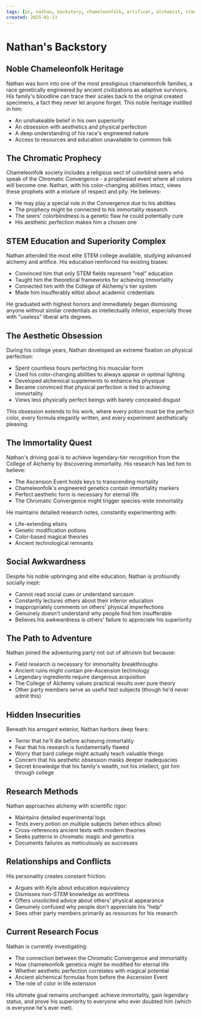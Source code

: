 ```yaml
---
tags: [pc, nathan, backstory, chameleonfolk, artificer, alchemist, stem, immortality, noble]
created: 2025-01-13
---
```


# Nathan's Backstory

## Noble Chameleonfolk Heritage
Nathan was born into one of the most prestigious chameleonfolk families, a race genetically engineered by ancient civilizations as adaptive survivors. His family's bloodline can trace their scales back to the original created specimens, a fact they never let anyone forget. This noble heritage instilled in him:
- An unshakeable belief in his own superiority
- An obsession with aesthetics and physical perfection
- A deep understanding of his race's engineered nature
- Access to resources and education unavailable to common folk

## The Chromatic Prophecy
Chameleonfolk society includes a religious sect of colorblind seers who speak of the Chromatic Convergence - a prophesied event where all colors will become one. Nathan, with his color-changing abilities intact, views these prophets with a mixture of respect and pity. He believes:
- He may play a special role in the Convergence due to his abilities
- The prophecy might be connected to his immortality research
- The seers' colorblindness is a genetic flaw he could potentially cure
- His aesthetic perfection makes him a chosen one

## STEM Education and Superiority Complex
Nathan attended the most elite STEM college available, studying advanced alchemy and artifice. His education reinforced his existing biases:
- Convinced him that only STEM fields represent "real" education
- Taught him the theoretical frameworks for achieving immortality
- Connected him with the College of Alchemy's tier system
- Made him insufferably elitist about academic credentials

He graduated with highest honors and immediately began dismissing anyone without similar credentials as intellectually inferior, especially those with "useless" liberal arts degrees.

## The Aesthetic Obsession
During his college years, Nathan developed an extreme fixation on physical perfection:
- Spent countless hours perfecting his muscular form
- Used his color-changing abilities to always appear in optimal lighting
- Developed alchemical supplements to enhance his physique
- Became convinced that physical perfection is tied to achieving immortality
- Views less physically perfect beings with barely concealed disgust

This obsession extends to his work, where every potion must be the perfect color, every formula elegantly written, and every experiment aesthetically pleasing.

## The Immortality Quest
Nathan's driving goal is to achieve legendary-tier recognition from the College of Alchemy by discovering immortality. His research has led him to believe:
- The Ascension Event holds keys to transcending mortality
- Chameleonfolk's engineered genetics contain immortality markers
- Perfect aesthetic form is necessary for eternal life
- The Chromatic Convergence might trigger species-wide immortality

He maintains detailed research notes, constantly experimenting with:
- Life-extending elixirs
- Genetic modification potions
- Color-based magical theories
- Ancient technological remnants

## Social Awkwardness
Despite his noble upbringing and elite education, Nathan is profoundly socially inept:
- Cannot read social cues or understand sarcasm
- Constantly lectures others about their inferior education
- Inappropriately comments on others' physical imperfections
- Genuinely doesn't understand why people find him insufferable
- Believes his awkwardness is others' failure to appreciate his superiority

## The Path to Adventure
Nathan joined the adventuring party not out of altruism but because:
- Field research is necessary for immortality breakthroughs
- Ancient ruins might contain pre-Ascension technology
- Legendary ingredients require dangerous acquisition
- The College of Alchemy values practical results over pure theory
- Other party members serve as useful test subjects (though he'd never admit this)

## Hidden Insecurities
Beneath his arrogant exterior, Nathan harbors deep fears:
- Terror that he'll die before achieving immortality
- Fear that his research is fundamentally flawed
- Worry that bard college might actually teach valuable things
- Concern that his aesthetic obsession masks deeper inadequacies
- Secret knowledge that his family's wealth, not his intellect, got him through college

## Research Methods
Nathan approaches alchemy with scientific rigor:
- Maintains detailed experimental logs
- Tests every potion on multiple subjects (when ethics allow)
- Cross-references ancient texts with modern theories
- Seeks patterns in chromatic magic and genetics
- Documents failures as meticulously as successes

## Relationships and Conflicts
His personality creates constant friction:
- Argues with Kyle about education equivalency
- Dismisses non-STEM knowledge as worthless
- Offers unsolicited advice about others' physical appearance
- Genuinely confused why people don't appreciate his "help"
- Sees other party members primarily as resources for his research

## Current Research Focus
Nathan is currently investigating:
- The connection between the Chromatic Convergence and immortality
- How chameleonfolk genetics might be modified for eternal life
- Whether aesthetic perfection correlates with magical potential
- Ancient alchemical formulas from before the Ascension Event
- The role of color in life extension

His ultimate goal remains unchanged: achieve immortality, gain legendary status, and prove his superiority to everyone who ever doubted him (which is everyone he's ever met).